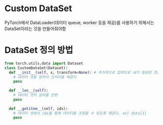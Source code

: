 # Custom DataSet
PyTorch에서 DataLoader(데이터 queue, worker 등을 제공)를 사용하기 위해서는 DataSet이라는 것을 만들어줘야함

# DataSet 정의 방법
```python
from torch.utils.data import Dataset
class CustomDataSet(Dataset):
  def __init__(self, x, transform=None): # 추가적으로 입력으로 내가 필요한 것들을 받도록 해도 됨.
    # 데이터 셋을 받아서 선처리를 해준다
    pass
    
  def __len__(self):
    # 데이터 셋의 길이를 반환
    pass
    
  def __getitem__(self, idx):
    # 데이터 셋에서 idx를 통해 데이터를 조회할 수 있도록 해준다. ex) data[1]
    pass
```
